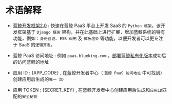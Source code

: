 # 术语解释


- [蓝鲸开发框架2.0](5.1/开发指南/SaaS开发/开发基础/README.md) : 快速在蓝鲸 PaaS 平台上开发 SaaS 的 `Python 框架`。该开发框架基于 `Django 框架` 架构，并在此基础上进行扩展，增加蓝鲸系统的特有功能，例如：`身份验证`、`ESB 调用` 及 `模板渲染` 等功能，以便开发者可以更专注于 SaaS 的`逻辑开发`。

- 蓝鲸 PaaS 访问地址 : 例如 `paas.blueking.com` ，[部署蓝鲸私有化版本](5.1/部署维护/README.md)成功后的访问蓝鲸的地址

- 应用 ID : {APP_CODE} , 在蓝鲸开发者中心（ `蓝鲸 PaaS 访问地址` 中可找到）创建应用后生成的`唯一 ID`

- 应用 TOKEN : {SECRET_KEY} , 在蓝鲸开发者中心创建应用后生成和`应用ID`匹配的`安全秘钥`
